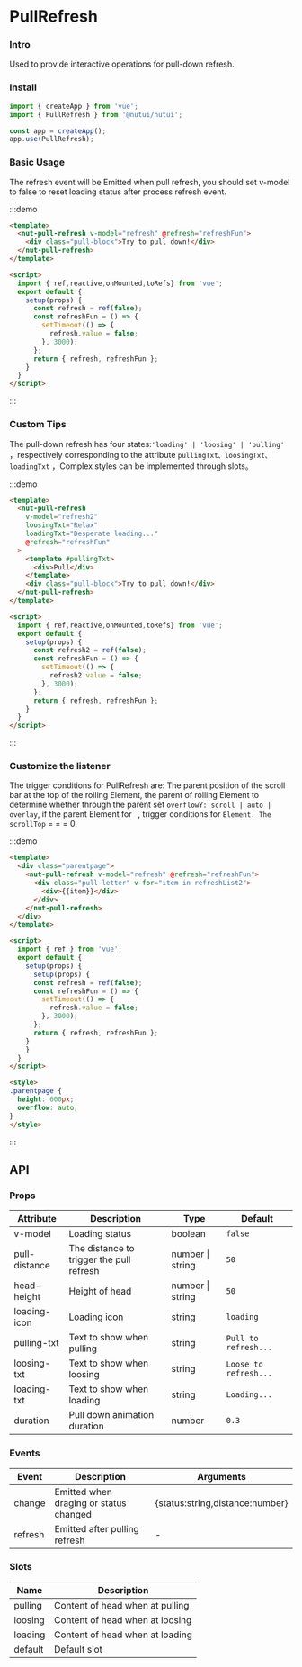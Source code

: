 #  PullRefresh

### Intro

Used to provide interactive operations for pull-down refresh.

### Install

```javascript
import { createApp } from 'vue';
import { PullRefresh } from '@nutui/nutui';

const app = createApp();
app.use(PullRefresh);

```

### Basic Usage

The refresh event will be Emitted when pull refresh, you should set v-model to false to reset loading status after process refresh event.

:::demo

```html
<template>
  <nut-pull-refresh v-model="refresh" @refresh="refreshFun">
    <div class="pull-block">Try to pull down!</div>
  </nut-pull-refresh>
</template>

<script>
  import { ref,reactive,onMounted,toRefs} from 'vue';
  export default {
    setup(props) {
      const refresh = ref(false);
      const refreshFun = () => {  
        setTimeout(() => {
          refresh.value = false;
        }, 3000);
      };
      return { refresh, refreshFun };
    }
  }
</script>

```
:::
### Custom Tips

The pull-down refresh has four states:`'loading' | 'loosing' | 'pulling' `，respectively corresponding to the attribute `pullingTxt、loosingTxt、loadingTxt` ，Complex styles can be implemented through slots。

:::demo

```html
<template>
  <nut-pull-refresh
    v-model="refresh2"
    loosingTxt="Relax"
    loadingTxt="Desperate loading..."
    @refresh="refreshFun"
  >
    <template #pullingTxt>
      <div>Pull</div>
    </template>
    <div class="pull-block">Try to pull down!</div>
  </nut-pull-refresh>
</template>

<script>
  import { ref,reactive,onMounted,toRefs} from 'vue';
  export default {
    setup(props) {
      const refresh2 = ref(false);
      const refreshFun = () => {  
        setTimeout(() => {
          refresh2.value = false;
        }, 3000);
      };
      return { refresh, refreshFun };
    }
  }
</script>

```
:::
### Customize the listener

The trigger conditions for PullRefresh are: The parent position of the scroll bar at the top of the rolling Element, the parent of rolling Element to determine whether through the parent set ` overflowY: scroll | auto | overlay `, if the parent Element for ` `, trigger conditions for ` Element. The scrollTop ` = = = 0.

:::demo

```html
<template>
  <div class="parentpage">
    <nut-pull-refresh v-model="refresh" @refresh="refreshFun">
      <div class="pull-letter" v-for="item in refreshList2">
        <div>{{item}}</div>
      </div>
    </nut-pull-refresh>
  </div>
</template>

<script>
  import { ref } from 'vue';
  export default {
    setup(props) {
      setup(props) {
      const refresh = ref(false);
      const refreshFun = () => {  
        setTimeout(() => {
          refresh.value = false;
        }, 3000);
      };
      return { refresh, refreshFun };
    }
    }
  }
</script>

<style>
.parentpage {
  height: 600px;
  overflow: auto;
}
</style>
```
:::

## API

### Props

| Attribute         | Description                             | Type   | Default           |
|--------------|----------------------------------|--------|------------------|
| v-model        | Loading status               | boolean | `false`                |
| pull-distance         | The distance to trigger the pull refresh | number \| string | `50`               |
| head-height | Height of head     | number \| string | `50`  |
| loading-icon         | Loading icon      | string | `loading`            |
| pulling-txt         | Text to show when pulling                       | string | `Pull to refresh...`            |
| loosing-txt         | Text to show when loosing                       | string | `Loose to refresh...`            |
| loading-txt        | Text to show when loading                         | string | `Loading...`                |
| duration       | Pull down animation duration                         | number | `0.3`                |

### Events

| Event | Description           | Arguments     |
|--------|----------------|--------------|
| change  | Emitted when draging or status changed | {status:string,distance:number} |
| refresh  | Emitted after pulling refresh | - |

### Slots

| Name | Description           | 
|--------|----------------|
| pulling  | Content of head when at pulling |
| loosing  | Content of head when at loosing |
| loading  | Content of head when at loading |
| default  | 	Default slot |
